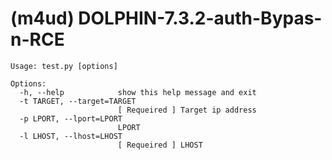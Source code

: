 # (m4ud) DOLPHIN-7.3.2-auth-Bypas-n-RCE


    Usage: test.py [options]

    Options:
      -h, --help            show this help message and exit
      -t TARGET, --target=TARGET
                            [ Requeired ] Target ip address
      -p LPORT, --lport=LPORT
                            LPORT
      -l LHOST, --lhost=LHOST
                            [ Requeired ] LHOST

